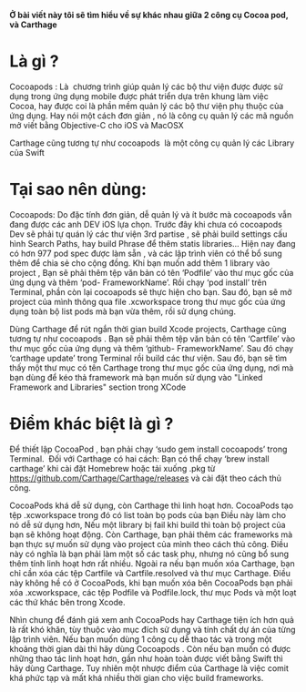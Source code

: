 **Ở bài viết này tôi sẽ tìm hiểu về sự khác nhau giữa 2 công cụ Cocoa pod, và Carthage**
# Là gì ?
Cocoapods : Là  chương trình giúp quản lý các bộ thư viện được được sử dụng trong ứng dụng mobile được phát triển dựa trên khung làm việc Cocoa, hay được coi là phần mềm quản lý các bộ thư viện phụ thuộc của ứng dụng. Hay nói một cách đơn giản , nó là công cụ quản lý các mã nguồn mở viết bằng Objective-C cho iOS và MacOSX

Carthage cũng tương tự như cocoapods  là một công cụ quản lý các Library của Swift

# Tại sao nên dùng:
Cocoapods: Do đặc tính đơn giản, dễ quản lý và ít bước mà cocoapods vẫn đang được các anh DEV iOS lựa chọn. Trước đây khi chưa có cocoapods Dev sẽ phải tự quán lý các thư viện 3rd partise , sẽ phải build settings cấu hình Search Paths, hay build Phrase để thêm statis libraries… Hiện nay đang có hơn 977 pod spec được làm sẵn , và các lập trình viên có thể bổ sung thêm để chia sẻ cho cộng đồng. Khi bạn muốn add thêm 1 library vào project , Bạn sẽ phải thêm tệp văn bản có tên ‘Podfile’ vào thư mục gốc của ứng dụng và thêm ‘pod- FrameworkName’. Rồi chạy ‘pod install’ trên Terminal, phần còn lại cocoapods sẽ thực hiện cho bạn. Sau đó, bạn sẽ mở project của mình thông qua file .xcworkspace trong thư mục gốc của ứng dụng toàn bộ list pods mà bạn vừa thêm, rồi sử dụng chúng.

Dùng Carthage để rút ngắn thời gian build Xcode projects, Carthage cũng tương tự như cocoapods . Bạn sẽ phải thêm tệp văn bản có tên ‘Cartfile’ vào thư mục gốc của ứng dụng và thêm ‘github- FrameworkName’. Sau đó chạy ‘carthage update’ trong Terminal rồi build các thư viện. Sau đó, bạn sẽ tìm thấy một thư mục có tên Carthage trong thư mục gốc của ứng dụng, nơi mà bạn dùng để kéo thả framework mà bạn muốn sử dụng vào  "Linked Framework and Libraries" section trong XCode
# Điểm khác biệt là gì ?
Để thiết lập CocoaPod , bạn phải chạy ‘sudo gem install cocoapods’ trong Terminal.  Đối với Carthage có hai cách: Bạn có thể chạy ‘brew install carthage’ khi cài đặt Homebrew hoặc tải xuống .pkg từ https://github.com/Carthage/Carthage/releases và cài đặt theo cách thủ công.

CocoaPods khá dễ sử dụng, còn Carthage thì linh hoạt hơn. CocoaPods tạo tệp .xcworkspace trong đó có list toàn bọ pods của bạn Điều này làm cho nó dễ sử dụng hơn, Nếu một library bị  fail khi build thì toàn bộ project của bạn sẽ không hoạt động. Còn Carthage, bạn phải thêm các frameworks mà bạn thực sự muốn sử dụng vào project của mình theo cách thủ công. Điều này có nghĩa là bạn phải làm một số các task phụ, nhưng nó cũng bổ sung thêm tính linh hoạt hơn rất nhiều. Ngoài ra nếu bạn muốn xóa Carthage, bạn chỉ cần xóa các tệp Cartfile và Cartfile.resolved và thư mục Carthage. Điều này không hề có ở CocoaPods, khi bạn muốn xóa bên CocoaPods bạn phải xóa .xcworkspace, các tệp Podfile và Podfile.lock, thư mục Pods và một loạt các thứ khác bên trong Xcode.

Nhìn chung để đánh giá xem anh CocoaPods hay Carthage tiện ích hơn quả là rất khó khăn, tùy thuộc vào mục đích sử dụng và tính chất dự án của từng lập trình viên. Nếu bạn muốn dùng 1 công cụ dễ thao tác và trong một khoảng thời gian dài thì hãy dùng Cocoapods . Còn nếu bạn muốn có được những thao tác linh hoạt hơn, gần như hoàn toàn được viết bằng Swift thì hãy dùng Carthage. Tuy nhiên một nhược điểm của Carthage là việc comit khá phức tạp và mất khá nhiều thời gian cho việc build frameworks.